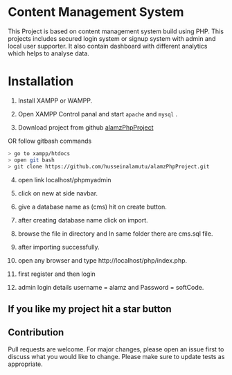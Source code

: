 # Content Management System
This Project is based on content management system build using PHP. This projects includes secured login system or signup system with admin and local user supporter. It also contain dashboard with different analytics which helps to analyse data.

# Installation

1. Install XAMPP or WAMPP.

2. Open XAMPP Control panal and start `apache` and `mysql` .

3. Download project from github [alamzPhpProject](https://github.com/husseinalamutu/alamzPhpProject.git "Content Management System")

OR follow gitbash commands
  ```sh
  > go to xampp/htdocs
  > open git bash
  > git clone https://github.com/husseinalamutu/alamzPhpProject.git
  ```

4. open link localhost/phpmyadmin

5. click on new at side navbar.

6. give a database name as (cms) hit on create button.

7. after creating database name click on import.

8. browse the file in directory and In same folder there are cms.sql file.

9. after importing successfully.

10. open any browser and type http://localhost/php/index.php.

11. first register and then login

12. admin login details username = alamz and Password = softCode.

## If you like my project hit a star button

## Contribution
Pull requests are welcome. For major changes, please open an issue first to discuss what you would like to change.
Please make sure to update tests as appropriate.
